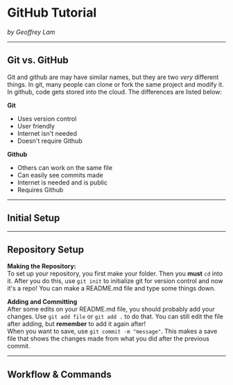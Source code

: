 # GitHub Tutorial

_by Geoffrey Lam_

---
## Git vs. GitHub
Git and github are may have similar names, but they are two _very_ different things. In git, many people can clone or fork the same project and modify it. In github, code gets stored into the cloud. The differences are listed below:

**Git**
* Uses version control
* User friendly
* Internet isn't needed
* Doesn't require Github

**Github**
* Others can work on the same file
* Can easily see commits made
* Internet is needed and is public
* Requires Github

---
## Initial Setup



---
## Repository Setup
**Making the Repository:**  
To set up your repository, you first make your folder. Then you **must** `cd` into it. After you do this, use `git init` to initialize git for version control and now it's a repo! You can make a README.md file and type some things down.

**Adding and Committing**  
After some edits on your README.md file, you should probably add your changes. Use `git add file` or `git add .` to do that. You can still edit the file after adding, but **remember** to add it again after!  
When you want to save, use `git commit -m "message"`. This makes a save file that shows the changes made from what you did after the previous commit.

---
## Workflow & Commands